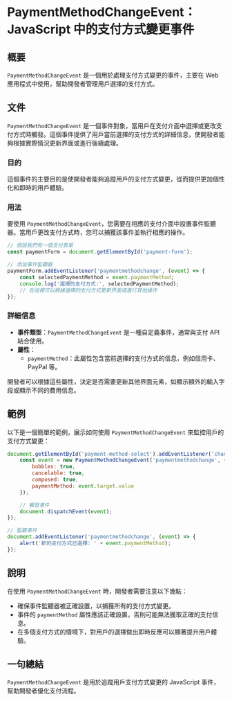 <!--
Meta Description: # PaymentMethodChangeEvent：JavaScript 中的支付方式變更事件 ## 概要 `PaymentMethodChangeEvent` 是一個用於處理支付方式變更的事件，主要在 Web 應用程式中使用，幫助開發者管理用戶選擇的支付方式。 ## 文件 `PaymentMet...
Meta Keywords: paymentmethodchangeevent, event, paymentmethod, javascript, document
-->

# PaymentMethodChangeEvent：JavaScript 中的支付方式變更事件

## 概要
`PaymentMethodChangeEvent` 是一個用於處理支付方式變更的事件，主要在 Web 應用程式中使用，幫助開發者管理用戶選擇的支付方式。

## 文件
`PaymentMethodChangeEvent` 是一個事件對象，當用戶在支付介面中選擇或更改支付方式時觸發。這個事件提供了用戶當前選擇的支付方式的詳細信息，使開發者能夠根據實際情況更新界面或進行後續處理。

### 目的
這個事件的主要目的是使開發者能夠追蹤用戶的支付方式變更，從而提供更加個性化和即時的用戶體驗。

### 用法
要使用 `PaymentMethodChangeEvent`，您需要在相應的支付介面中設置事件監聽器。當用戶更改支付方式時，您可以捕獲該事件並執行相應的操作。

```javascript
// 假設我們有一個支付表單
const paymentForm = document.getElementById('payment-form');

// 添加事件監聽器
paymentForm.addEventListener('paymentmethodchange', (event) => {
    const selectedPaymentMethod = event.paymentMethod;
    console.log('選擇的支付方式:', selectedPaymentMethod);
    // 在這裡可以根據選擇的支付方式更新界面或進行其他操作
});
```

### 詳細信息
- **事件類型**：`PaymentMethodChangeEvent` 是一種自定義事件，通常與支付 API 結合使用。
- **屬性**：
  - `paymentMethod`：此屬性包含當前選擇的支付方式的信息，例如信用卡、PayPal 等。
  
開發者可以根據這些屬性，決定是否需要更新其他界面元素，如顯示額外的輸入字段或顯示不同的費用信息。

## 範例
以下是一個簡單的範例，展示如何使用 `PaymentMethodChangeEvent` 來監控用戶的支付方式變更：

```javascript
document.getElementById('payment-method-select').addEventListener('change', (event) => {
    const event = new PaymentMethodChangeEvent('paymentmethodchange', {
        bubbles: true,
        cancelable: true,
        composed: true,
        paymentMethod: event.target.value
    });

    // 觸發事件
    document.dispatchEvent(event);
});

// 監聽事件
document.addEventListener('paymentmethodchange', (event) => {
    alert('新的支付方式已選擇: ' + event.paymentMethod);
});
```

## 說明
在使用 `PaymentMethodChangeEvent` 時，開發者需要注意以下幾點：
- 確保事件監聽器被正確設置，以捕獲所有的支付方式變更。
- 事件的 `paymentMethod` 屬性應該正確設置，否則可能無法獲取正確的支付信息。
- 在多個支付方式的情境下，對用戶的選擇做出即時反應可以顯著提升用戶體驗。

## 一句總結
`PaymentMethodChangeEvent` 是用於追蹤用戶支付方式變更的 JavaScript 事件，幫助開發者優化支付流程。